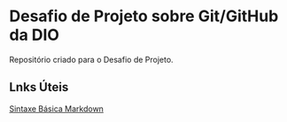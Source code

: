 # Desafio de Projeto sobre Git/GitHub da DIO
Repositório criado para o Desafio de Projeto.

## Lnks Úteis
[Sintaxe Básica Markdown](https://www.markdownguide.org/basic-syntax/)
